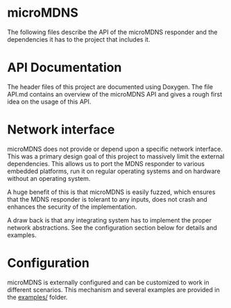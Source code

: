 microMDNS
=

The following files describe the API of the microMDNS responder and the dependencies it has to the project that includes it.

API Documentation
=

The header files of this project are documented using Doxygen. The file API.md contains an overview of the microMDNS API 
and gives a rough first idea on the usage of this API.

Network interface
=

microMDNS does not provide or depend upon a specific network interface. This was a primary design goal of this project to
massively limit the external dependencies. This allows us to port the MDNS responder to various embedded platforms, run it
on regular operating systems and on hardware without an operating system.

A huge benefit of this is that microMDNS is easily fuzzed, which ensures that the MDNS responder is tolerant to any inputs, 
does not crash and enhances the security of the implementation.

A draw back is that any integrating system has to implement the proper network abstractions. See the configuration section
below for details and examples.

Configuration
=

microMDNS is externally configured and can be customized to work in different scenarios. This mechanism and several examples
are provided in the [examples/](../examples/) folder.
